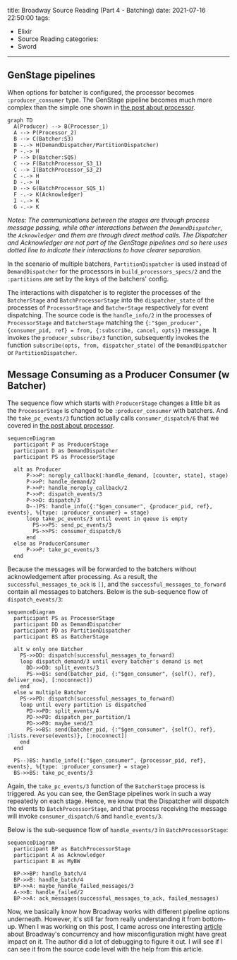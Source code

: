 title: Broadway Source Reading (Part 4 - Batching)
date: 2021-07-16 22:50:00
tags:
  - Elixir
  - Source Reading
categories:
  - Sword
---

[the post about processor]: http://www.thinkingincrowd.me/2021/06/19/broadway-source-reading-processor/

## GenStage pipelines

When options for batcher is configured, the processor becomes `:producer_consumer` type.  The GenStage pipeline becomes much more complex than the simple one shown in [the post about processor][].  


```mermaid
graph TD
  A(Producer) --> B(Processor_1)
  A --> P(Processor_2)
  B --> C(Batcher:S3)
  B -.-> H(DemandDispatcher/PartitionDispatcher)
  P -.-> H
  P --> D(Batcher:SQS)
  C --> F(BatchProcessor_S3_1)
  C --> I(BatchProcessor_S3_2)
  C -.-> H
  D -.-> H
  D --> G(BatchProcessor_SQS_1)
  F -.-> K(Acknowledger)
  I -.-> K
  G -.-> K
```

_Notes: The communications between the stages are through process message passing, while other interactions between the `DemandDispatcher`, the `Acknowledger` and them are through direct method calls.  The Dispatcher and Acknowledger are not part of the GenStage pipelines and so here uses dotted line to indicate their interactions to have clearer separation._

In the scenario of multiple batchers, `PartitionDispatcher` is used instead of `DemandDispatcher` for the processors in `build_processors_specs/2` and the `:partitions` are set by the keys of the batchers' config.  

The interactions with dispatcher is to register the processes of the `BatcherStage` and `BatchProcessorStage` into the `dispatcher_state` of the processes of `ProcessorStage` and `BatcherStage` respectively for event dispatching.  The source code is the `handle_info/2` in the processes of `ProcessorStage` and `BatcherStage` matching the `{:"$gen_producer", {consumer_pid, ref} = from, {:subscribe, cancel, opts}}` message.  It invokes the `producer_subscribe/3` function, subsequently invokes the function `subscribe(opts, from, dispatcher_state)` of the `DemandDispatcher` or `PartitionDispatcher`.  


## Message Consuming as a Producer Consumer (w Batcher)

The sequence flow which starts with `ProducerStage` changes a little bit as the `ProcessorStage` is changed to be `:producer_consumer` with batchers.  And the `take_pc_events/3` function actually calls `consumer_dispatch/6` that we covered in [the post about processor][].  


```mermaid
sequenceDiagram
  participant P as ProducerStage
  participant D as DemandDispatcher
  participant PS as ProcessorStage

  alt as Producer
      P->>P: noreply_callback(:handle_demand, [counter, state], stage)
      P->>P: handle_demand/2
      P->>P: handle_noreply_callback/2
      P->>P: dispatch_events/3
      P->>D: dispatch/3
      D--)PS: handle_info({:"$gen_consumer", {producer_pid, ref}, events}, %{type: :producer_consumer} = stage)
      loop take_pc_events/3 until event in queue is empty
        PS->>PS: send_pc_events/3
        PS->>PS: consumer_dispatch/6
      end
  else as ProducerConsumer
      P->>P: take_pc_events/3
  end
```


Because the messages will be forwarded to the batchers without acknowledgement after processing.  As a result, the `successful_messages_to_ack` is `[]`, and the `successful_messages_to_forward` contain all messages to batchers.  Below is the sub-sequence flow of `dispatch_events/3`:  

```mermaid
sequenceDiagram
  participant PS as ProcessorStage
  participant DD as DemandDispatcher
  participant PD as PartitionDispatcher
  participant BS as BatcherStage

  alt w only one Batcher
    PS->>DD: dispatch(successful_messages_to_forward)
    loop dispatch_demand/3 until every batcher's demand is met
      DD->>DD: split_events/3
      PS->>BS: send(batcher_pid, {:"$gen_consumer", {self(), ref}, deliver_now}, [:noconnect])
    end
  else w multiple Batcher
    PS->>PD: dispatch(successful_messages_to_forward)
    loop until every partition is dispatched
      PD->>PD: split_events/4
      PD->>PD: dispatch_per_partition/1
      PD->>PD: maybe_send/3
      PS->>BS: send(batcher_pid, {:"$gen_consumer", {self(), ref}, :lists.reverse(events)}, [:noconnect])
    end
  end

  PS--)BS: handle_info({:"$gen_consumer", {processor_pid, ref}, events}, %{type: :producer_consumer} = stage)
  BS->>BS: take_pc_events/3
```

Again, the `take_pc_events/3` function of the `BatcherStage` process is triggered.  As you can see, the GenStage pipelines work in such a way repeatedly on each stage.  Hence, we know that the Dispatcher will dispatch the events to `BatchProcessorStage`, and that process receiving the message will invoke `consumer_dispatch/6` and `handle_events/3`.  


Below is the sub-sequence flow of `handle_events/3` in `BatchProcessorStage`:  

```mermaid
sequenceDiagram
  participant BP as BatchProcessorStage
  participant A as Acknowledger
  participant B as MyBW

  BP->>BP: handle_batch/4
  BP->>B: handle_batch/4
  BP->>A: maybe_handle_failed_messages/3
  A->>B: handle_failed/2
  BP->>A: ack_messages(successful_messages_to_ack, failed_messages)
```

Now, we basically know how Broadway works with different pipeline options underneath.  However, it's still far from really understanding it from bottom-up.  When I was working on this post, I came across one interesting [article](https://dockyard.com/blog/2021/06/24/tuning-broadway-rabbitmq-pipelines-for-latency?utm_medium=email&utm_source=elixir-radar) about Broadway's concurrency and how misconfiguration might have great impact on it.  The author did a lot of debugging to figure it out.  I will see if I can see it from the source code level with the help from this article.  
